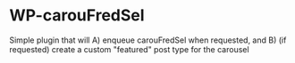 WP-carouFredSel
===============

Simple plugin that will A) enqueue carouFredSel when requested, and B) (if requested) create a custom "featured" post type for the carousel
